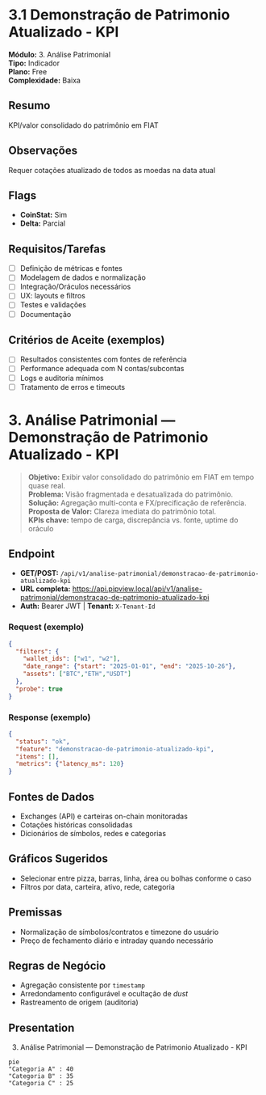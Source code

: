 # 3.1 Demonstração de Patrimonio Atualizado - KPI

**Módulo:** 3. Análise Patrimonial  
**Tipo:** Indicador  
**Plano:** Free  
**Complexidade:** Baixa

## Resumo
KPI/valor consolidado do patrimônio em FIAT

## Observações
Requer cotações atualizado de todos as moedas na data atual

## Flags
- **CoinStat:** Sim
- **Delta:** Parcial

## Requisitos/Tarefas
- [ ] Definição de métricas e fontes
- [ ] Modelagem de dados e normalização
- [ ] Integração/Oráculos necessários
- [ ] UX: layouts e filtros
- [ ] Testes e validações
- [ ] Documentação

## Critérios de Aceite (exemplos)
- [ ] Resultados consistentes com fontes de referência
- [ ] Performance adequada com N contas/subcontas
- [ ] Logs e auditoria mínimos
- [ ] Tratamento de erros e timeouts

# 3. Análise Patrimonial — Demonstração de Patrimonio Atualizado - KPI

> **Objetivo:** Exibir valor consolidado do patrimônio em FIAT em tempo quase real.  
> **Problema:** Visão fragmentada e desatualizada do patrimônio.  
> **Solução:** Agregação multi-conta e FX/precificação de referência.  
> **Proposta de Valor:** Clareza imediata do patrimônio total.  
> **KPIs chave:** tempo de carga, discrepância vs. fonte, uptime do oráculo

## Endpoint
- **GET/POST:** `/api/v1/analise-patrimonial/demonstracao-de-patrimonio-atualizado-kpi`  
- **URL completa:** <https://api.pipview.local/api/v1/analise-patrimonial/demonstracao-de-patrimonio-atualizado-kpi>  
- **Auth:** Bearer JWT | **Tenant:** `X-Tenant-Id`

### Request (exemplo)
```json
{
  "filters": {
    "wallet_ids": ["w1", "w2"],
    "date_range": {"start": "2025-01-01", "end": "2025-10-26"},
    "assets": ["BTC","ETH","USDT"]
  },
  "probe": true
}
```

### Response (exemplo)
```json
{
  "status": "ok",
  "feature": "demonstracao-de-patrimonio-atualizado-kpi",
  "items": [],
  "metrics": {"latency_ms": 120}
}
```

## Fontes de Dados
- Exchanges (API) e carteiras on-chain monitoradas
- Cotações históricas consolidadas
- Dicionários de símbolos, redes e categorias

## Gráficos Sugeridos
- Selecionar entre pizza, barras, linha, área ou bolhas conforme o caso
- Filtros por data, carteira, ativo, rede, categoria

## Premissas
- Normalização de símbolos/contratos e timezone do usuário
- Preço de fechamento diário e intraday quando necessário

## Regras de Negócio
- Agregação consistente por `timestamp`
- Arredondamento configurável e ocultação de *dust*
- Rastreamento de origem (auditoria)

## Presentation
3. Análise Patrimonial — Demonstração de Patrimonio Atualizado - KPI

```mermaid
pie
"Categoria A" : 40
"Categoria B" : 35
"Categoria C" : 25
```

